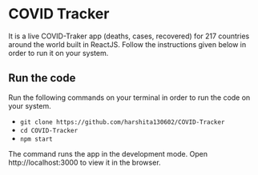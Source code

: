 # COVID Tracker

It is a live COVID-Traker app (deaths, cases, recovered) for 217 countries around the world built in ReactJS. Follow the instructions given below in order to run it on your system.

## Run the code

Run the following commands on your terminal in order to run the code on your system.

* `git clone https://github.com/harshita130602/COVID-Tracker`
* `cd COVID-Tracker`
* `npm start` 

The command runs the app in the development mode. Open http://localhost:3000 to view it in the browser.
